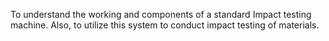  To understand the working and components of a standard Impact testing machine. Also, to utilize this system to conduct impact testing of materials.
